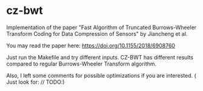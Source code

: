 # cz-bwt

Implementation of the paper "Fast Algorithm of Truncated Burrows-Wheeler Transform Coding for Data Compression of Sensors" by Jiancheng et al.

You may read the paper here: https://doi.org/10.1155/2018/6908760

Just run the Makefile and try different inputs. CZ-BWT has different results compared to regular Burrows-Wheeler Transform algorithm.

Also, I left some comments for possible optimizations if you are interested. ( Just look for: // TODO:)
